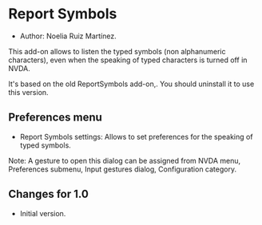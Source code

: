 # Report Symbols #
* Author: Noelia Ruiz Martínez.

This add-on allows to listen the typed symbols (non alphanumeric characters), even when the speaking of typed characters is turned off in NVDA.

It's based on the old ReportSymbols add-on,. You should uninstall it to use this version.

## Preferences menu ##
* Report Symbols settings: Allows to set preferences for the speaking of typed symbols.

Note: A gesture to open this dialog can be assigned from NVDA menu, Preferences submenu, Input gestures dialog, Configuration category.

## Changes for 1.0 ##
* Initial version.
